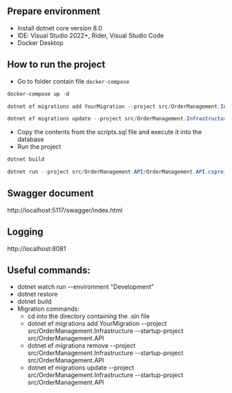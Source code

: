 ## Prepare environment
* Install dotnet core version 8.0
* IDE: Visual Studio 2022+, Rider, Visual Studio Code
* Docker Desktop

## How to run the project
* Go to folder contain file `docker-compose`
```Powershell
docker-compose up -d
```
```Powershell
dotnet ef migrations add YourMigration --project src/OrderManagement.Infrastructure --startup-project src/OrderManagement.API
```
```Powershell
dotnet ef migrations update --project src/OrderManagement.Infrastructure --startup-project src/OrderManagement.API
```
* Copy the contents from the scripts.sql file and execute it into the database
* Run the project
```Powershell
dotnet build
```
```Powershell
dotnet run --project src/OrderManagement.API/OrderManagement.API.csproj
```
## Swagger document
http://localhost:5117/swagger/index.html

## Logging
http://localhost:8081

## Useful commands:
- dotnet watch run --environment "Development"
- dotnet restore
- dotnet build
- Migration commands:
  - cd into the directory containing the .sln file
  - dotnet ef migrations add YourMigration --project src/OrderManagement.Infrastructure --startup-project src/OrderManagement.API
  - dotnet ef migrations remove --project src/OrderManagement.Infrastructure --startup-project src/OrderManagement.API
  - dotnet ef migrations update --project src/OrderManagement.Infrastructure --startup-project src/OrderManagement.API
